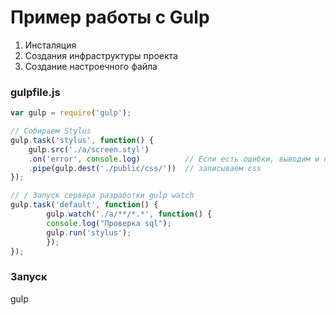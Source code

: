 # Пример работы с Gulp

1. Инсталяция 
2. Создания инфраструктуры проекта
3. Создание настроечного файла 

### gulpfile.js

```js
var gulp = require('gulp');

// Собираем Stylus
gulp.task('stylus', function() {
    gulp.src('./a/screen.styl')
    .on('error', console.log)          // Если есть ошибки, выводим и продолжаем
    .pipe(gulp.dest('./public/css/'))  // записываем css
});

// / Запуск сервера разработки gulp watch
gulp.task('default', function() {
        gulp.watch('./a/**/*.*', function() {
        console.log("Проверка sql"); 
        gulp.run('stylus');
        });
});
```

### Запуск 

gulp

